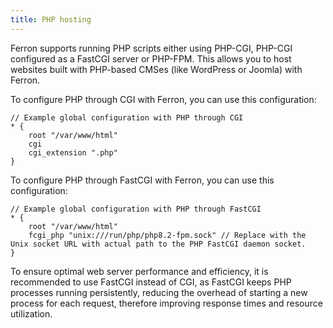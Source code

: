 ```yaml
---
title: PHP hosting
---
```


Ferron supports running PHP scripts either using PHP-CGI, PHP-CGI configured as a FastCGI server or PHP-FPM. This allows you to host websites built with PHP-based CMSes (like WordPress or Joomla) with Ferron.

To configure PHP through CGI with Ferron, you can use this configuration:

```kdl
// Example global configuration with PHP through CGI
* {
    root "/var/www/html"
    cgi
    cgi_extension ".php"
}
```

To configure PHP through FastCGI with Ferron, you can use this configuration:

```kdl
// Example global configuration with PHP through FastCGI
* {
    root "/var/www/html"
    fcgi_php "unix:///run/php/php8.2-fpm.sock" // Replace with the Unix socket URL with actual path to the PHP FastCGI daemon socket.
}
```

To ensure optimal web server performance and efficiency, it is recommended to use FastCGI instead of CGI, as FastCGI keeps PHP processes running persistently, reducing the overhead of starting a new process for each request, therefore improving response times and resource utilization.

